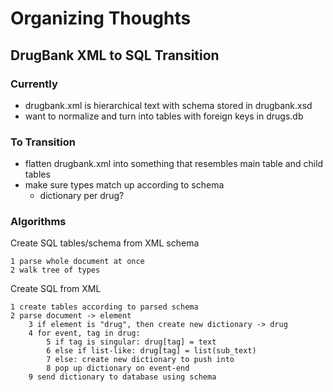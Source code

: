 # Organizing Thoughts

## DrugBank XML to SQL Transition

### Currently

- drugbank.xml is hierarchical text with schema stored in drugbank.xsd
- want to normalize and turn into tables with foreign keys in drugs.db

### To Transition

- flatten drugbank.xml into something that resembles main table and child tables
- make sure types match up according to schema
    - dictionary per drug?

### Algorithms

Create SQL tables/schema from XML schema

```
1 parse whole document at once
2 walk tree of types
```

Create SQL from XML

```
1 create tables according to parsed schema
2 parse document -> element
    3 if element is "drug", then create new dictionary -> drug
    4 for event, tag in drug:
        5 if tag is singular: drug[tag] = text
        6 else if list-like: drug[tag] = list(sub_text)
        7 else: create new dictionary to push into
        8 pop up dictionary on event-end
    9 send dictionary to database using schema
```
